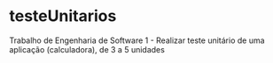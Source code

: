 # testeUnitarios
Trabalho de Engenharia de Software 1 - Realizar teste unitário de uma aplicação (calculadora), de 3 a 5 unidades
